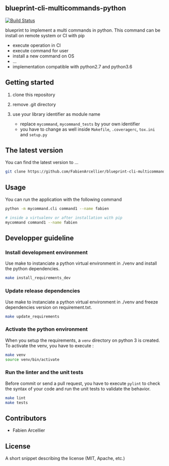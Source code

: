 ## blueprint-cli-multicommands-python

[![Build Status](https://travis-ci.org/FabienArcellier/blueprint-cli-multicommands-python.svg?branch=master)](https://travis-ci.org/FabienArcellier/blueprint-cli-multicommands-python)

blueprint to implement a multi commands in python. This command can be install
on remote system or CI with pip

* execute operation in CI
* execute command for user
* install a new command on OS
* ...
* implementation compatible with python2.7 and python3.6

## Getting started

1. clone this repository

2. remove .git directory

3. use your library identifier as module name

    * replace `mycommand`, `mycommand_tests` by your own identifier
    * you have to change as well inside `Makefile`, `.coveragerc`, `tox.ini` and `setup.py`

## The latest version

You can find the latest version to ...

```bash
git clone https://github.com/FabienArcellier/blueprint-cli-multicommands-python.git
```

## Usage

You can run the application with the following command

```bash
python -m mycommand.cli command1 --name fabien

# inside a virtualenv or after installation with pip
mycommand command1 --name fabien
```

## Developper guideline

### Install development environment

Use make to instanciate a python virtual environment in ./venv and install the
python dependencies.

```bash
make install_requirements_dev
```

### Update release dependencies

Use make to instanciate a python virtual environment in ./venv and freeze
dependencies version on requirement.txt.

```bash
make update_requirements
```

### Activate the python environment

When you setup the requirements, a `venv` directory on python 3 is created.
To activate the venv, you have to execute :

```bash
make venv
source venv/bin/activate
```

### Run the linter and the unit tests

Before commit or send a pull request, you have to execute `pylint` to check the syntax
of your code and run the unit tests to validate the behavior.

```bash
make lint
make tests
```

## Contributors

* Fabien Arcellier

## License

A short snippet describing the license (MIT, Apache, etc.)
